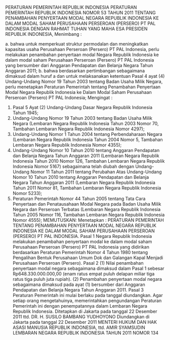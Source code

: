  PERATURAN PEMERINTAH REPUBLIK INDONESIA PERATURAN PEMERINTAH REPUBLIK INDONESIA NOMOR 53 TAHUN 2011 TENTANG PENAMBAHAN PENYERTAAN MODAL NEGARA REPUBLIK INDONESIA KE DALAM MODAL SAHAM PERUSAHAAN PERSEROAN (PERSERO) PT PAL INDONESIA
DENGAN RAHMAT TUHAN YANG MAHA ESA PRESIDEN REPUBLIK INDONESIA,
Menimbang :

a. bahwa untuk memperkuat struktur permodalan dan meningkatkan kapasitas usaha Perusahaan Perseroan (Persero) PT PAL Indonesia, perlu melakukan penambahan penyertaan modal Negara Republik Indonesia ke dalam modal saham Perusahaan Perseroan (Persero) PT PAL Indonesia yang bersumber dari Anggaran Pendapatan dan Belanja Negara Tahun Anggaran 2011;
b. bahwa berdasarkan pertimbangan sebagaimana dimaksud dalam huruf a dan untuk melaksanakan ketentuan Pasal 4 ayat (4) Undang-Undang Nomor 19 Tahun 2003 tentang Badan Usaha Milik Negara, perlu menetapkan Peraturan Pemerintah tentang Penambahan Penyertaan Modal Negara Republik Indonesia ke Dalam Modal Saham Perusahaan Perseroan (Persero) PT PAL Indonesia;
Mengingat :

1. Pasal 5 Ayat (2) Undang-Undang Dasar Negara Republik Indonesia Tahun 1945;
2. Undang-Undang Nomor 19 Tahun 2003 tentang Badan Usaha Milik Negara (Lembaran Negara Republik Indonesia Tahun 2003 Nomor 70, Tambahan Lembaran Negara Republik Indonesia Nomor 4297);
3. Undang-Undang Nomor 1 Tahun 2004 tentang Perbendaharaan Negara (Lembaran Negara Republik Indonesia Tahun 2004 Nomor 5, Tambahan Lembaran Negara Republik Indonesia Nomor 4355);
4. Undang-Undang Nomor 10 Tahun 2010 tentang Anggaran Pendapatan dan Belanja Negara Tahun Anggaran 2011 (Lembaran Negara Republik Indonesia Tahun 2010 Nomor 126, Tambahan Lembaran Negara Republik Indonesia Nomor 5167) sebagaimana telah diubah dengan Undang- Undang Nomor 11 Tahun 2011 tentang Perubahan Atas Undang-Undang Nomor 10 Tahun 2010 tentang Anggaran Pendapatan dan Belanja Negara Tahun Anggaran 2011 (Lembaran Negara Republik Indonesia Tahun 2011 Nomor 81, Tambahan Lembaran Negara Republik Indonesia Nomor 5233);
5. Peraturan Pemerintah Nomor 44 Tahun 2005 tentang Tata Cara Penyertaan dan Penatausahaan Modal Negara pada Badan Usaha Milik Negara dan Perseroan Terbatas (Lembaran Negara Republik Indonesia Tahun 2005 Nomor 116, Tambahan Lembaran Negara Republik Indonesia Nomor 4555);
MEMUTUSKAN:
 Menetapkan : PERATURAN PEMERINTAH TENTANG PENAMBAHAN PENYERTAAN MODAL NEGARA REPUBLIK INDONESIA KE DALAM MODAL SAHAM PERUSAHAAN PERSEROAN (PERSERO) PT PAL INDONESIA.
Pasal 1
Negara Republik Indonesia melakukan penambahan penyertaan modal ke dalam modal saham Perusahaan Perseroan (Persero) PT PAL Indonesia yang didirikan berdasarkan Peraturan Pemerintah Nomor 4 Tahun 1980 tentang Pengalihan Bentuk Perusahaan Umum Dok dan Galangan Kapal Menjadi Perusahaan Perseroan (Persero).
Pasal 2
(1) Nilai penambahan penyertaan modal negara sebagaimana dimaksud dalam Pasal 1 sebesar Rp648.330.000.000,00 (enam ratus empat puluh delapan miliar tiga ratus tiga puluh juta rupiah).
(2) Penambahan penyertaan modal negara sebagaimana dimaksud pada ayat (1) bersumber dari Anggaran Pendapatan dan Belanja Negara Tahun Anggaran 2011.
Pasal 3
Peraturan Pemerintah ini mulai berlaku pada tanggal diundangkan.
Agar setiap orang mengetahuinya, memerintahkan pengundangan Peraturan Pemerintah ini dengan penempatannya dalam Lembaran Negara Republik Indonesia. Ditetapkan di Jakarta pada tanggal 22 Desember 2011 ttd. DR. H. SUSILO BAMBANG YUDHOYONO Diundangkan di Jakarta pada tanggal 22 Desember 2011 MENTERI HUKUM DAN HAK ASASI MANUSIA REPUBLIK INDONESIA, ttd. AMIR SYAMSUDIN LEMBARAN NEGARA REPUBLIK INDONESIA TAHUN 2011 NOMOR 134